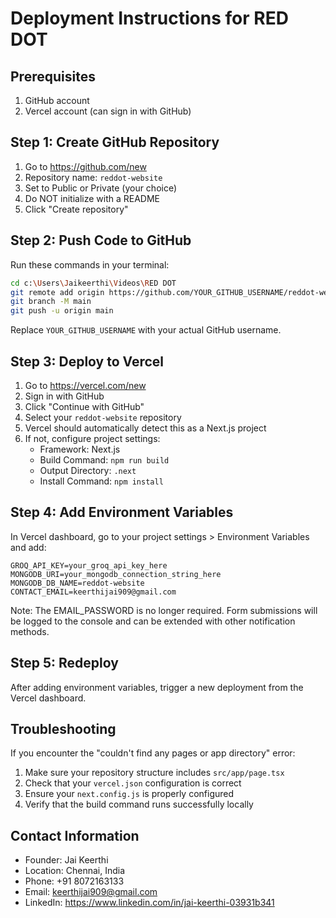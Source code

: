 # Deployment Instructions for RED DOT

## Prerequisites
1. GitHub account
2. Vercel account (can sign in with GitHub)

## Step 1: Create GitHub Repository
1. Go to https://github.com/new
2. Repository name: `reddot-website`
3. Set to Public or Private (your choice)
4. Do NOT initialize with a README
5. Click "Create repository"

## Step 2: Push Code to GitHub
Run these commands in your terminal:

```bash
cd c:\Users\Jaikeerthi\Videos\RED DOT
git remote add origin https://github.com/YOUR_GITHUB_USERNAME/reddot-website.git
git branch -M main
git push -u origin main
```

Replace `YOUR_GITHUB_USERNAME` with your actual GitHub username.

## Step 3: Deploy to Vercel
1. Go to https://vercel.com/new
2. Sign in with GitHub
3. Click "Continue with GitHub"
4. Select your `reddot-website` repository
5. Vercel should automatically detect this as a Next.js project
6. If not, configure project settings:
   - Framework: Next.js
   - Build Command: `npm run build`
   - Output Directory: `.next`
   - Install Command: `npm install`

## Step 4: Add Environment Variables
In Vercel dashboard, go to your project settings > Environment Variables and add:

```
GROQ_API_KEY=your_groq_api_key_here
MONGODB_URI=your_mongodb_connection_string_here
MONGODB_DB_NAME=reddot-website
CONTACT_EMAIL=keerthijai909@gmail.com
```

Note: The EMAIL_PASSWORD is no longer required. Form submissions will be logged to the console and can be extended with other notification methods.

## Step 5: Redeploy
After adding environment variables, trigger a new deployment from the Vercel dashboard.

## Troubleshooting
If you encounter the "couldn't find any pages or app directory" error:
1. Make sure your repository structure includes `src/app/page.tsx`
2. Check that your `vercel.json` configuration is correct
3. Ensure your `next.config.js` is properly configured
4. Verify that the build command runs successfully locally

## Contact Information
- Founder: Jai Keerthi
- Location: Chennai, India
- Phone: +91 8072163133
- Email: keerthijai909@gmail.com
- LinkedIn: https://www.linkedin.com/in/jai-keerthi-03931b341